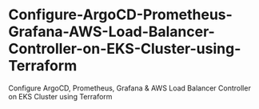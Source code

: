 # Configure-ArgoCD-Prometheus-Grafana-AWS-Load-Balancer-Controller-on-EKS-Cluster-using-Terraform
Configure ArgoCD, Prometheus, Grafana &amp; AWS Load Balancer Controller on EKS Cluster using Terraform
